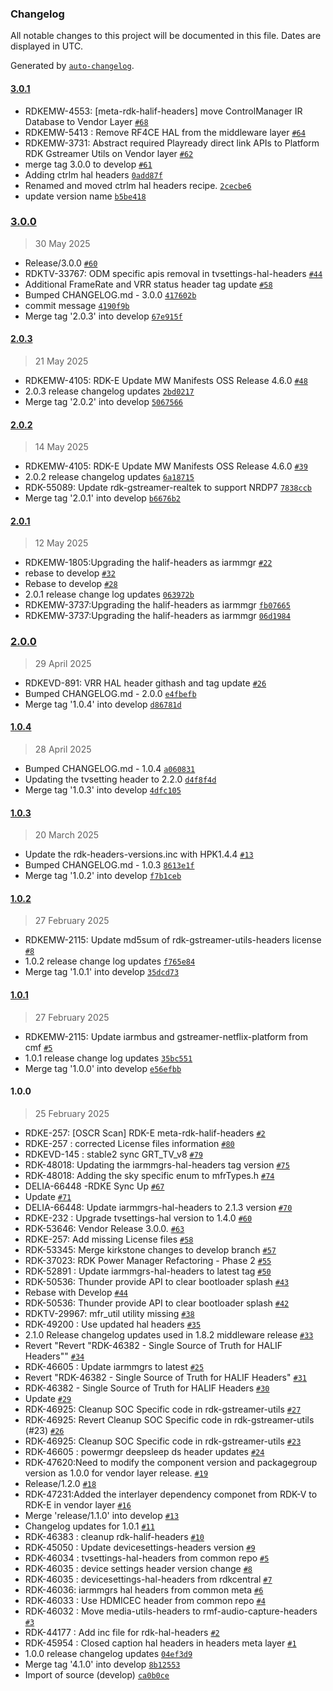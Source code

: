 ### Changelog

All notable changes to this project will be documented in this file. Dates are displayed in UTC.

Generated by [`auto-changelog`](https://github.com/CookPete/auto-changelog).

#### [3.0.1](https://github.com/rdkcentral/meta-rdk-halif-headers/compare/3.0.0...3.0.1)

- RDKEMW-4553: [meta-rdk-halif-headers] move ControlManager IR Database to Vendor Layer [`#68`](https://github.com/rdkcentral/meta-rdk-halif-headers/pull/68)
- RDKEMW-5413 : Remove RF4CE HAL from the middleware layer [`#64`](https://github.com/rdkcentral/meta-rdk-halif-headers/pull/64)
- RDKEMW-3731: Abstract required Playready direct link APIs to Platform RDK Gstreamer Utils on Vendor layer [`#62`](https://github.com/rdkcentral/meta-rdk-halif-headers/pull/62)
- merge tag 3.0.0 to develop  [`#61`](https://github.com/rdkcentral/meta-rdk-halif-headers/pull/61)
- Adding ctrlm hal headers [`0add87f`](https://github.com/rdkcentral/meta-rdk-halif-headers/commit/0add87f76958ae042d00d446a289d99c13364079)
- Renamed and moved ctrlm hal headers recipe. [`2cecbe6`](https://github.com/rdkcentral/meta-rdk-halif-headers/commit/2cecbe6404317adbcf9ee70cae9da3b2950efea6)
- update version name [`b5be418`](https://github.com/rdkcentral/meta-rdk-halif-headers/commit/b5be4188e32c85c79d9e8c388620af2598513063)

### [3.0.0](https://github.com/rdkcentral/meta-rdk-halif-headers/compare/2.0.3...3.0.0)

> 30 May 2025

- Release/3.0.0 [`#60`](https://github.com/rdkcentral/meta-rdk-halif-headers/pull/60)
- RDKTV-33767: ODM specific apis removal in tvsettings-hal-headers [`#44`](https://github.com/rdkcentral/meta-rdk-halif-headers/pull/44)
- Additional FrameRate and VRR status header tag update [`#58`](https://github.com/rdkcentral/meta-rdk-halif-headers/pull/58)
- Bumped CHANGELOG.md - 3.0.0 [`417602b`](https://github.com/rdkcentral/meta-rdk-halif-headers/commit/417602b52866e2afe3bb5ccd3934cdc140794855)
- commit message [`4190f9b`](https://github.com/rdkcentral/meta-rdk-halif-headers/commit/4190f9b575a6a91a8e7621438f3adac2eaacdc0c)
- Merge tag '2.0.3' into develop [`67e915f`](https://github.com/rdkcentral/meta-rdk-halif-headers/commit/67e915f61368da6ef3405f91409d1fdc9133bb28)

#### [2.0.3](https://github.com/rdkcentral/meta-rdk-halif-headers/compare/2.0.2...2.0.3)

> 21 May 2025

- RDKEMW-4105: RDK-E Update MW Manifests OSS Release 4.6.0 [`#48`](https://github.com/rdkcentral/meta-rdk-halif-headers/pull/48)
- 2.0.3 release changelog updates [`2bd0217`](https://github.com/rdkcentral/meta-rdk-halif-headers/commit/2bd0217fb6a66cdb407d421f13f610deebf84820)
- Merge tag '2.0.2' into develop [`5067566`](https://github.com/rdkcentral/meta-rdk-halif-headers/commit/5067566a139714b0dbab1d59366c194da358678f)

#### [2.0.2](https://github.com/rdkcentral/meta-rdk-halif-headers/compare/2.0.1...2.0.2)

> 14 May 2025

- RDKEMW-4105: RDK-E Update MW Manifests OSS Release 4.6.0 [`#39`](https://github.com/rdkcentral/meta-rdk-halif-headers/pull/39)
- 2.0.2 release changelog updates [`6a18715`](https://github.com/rdkcentral/meta-rdk-halif-headers/commit/6a1871548e0c179db84c9d909151c8c37182346c)
- RDK-55089: Update rdk-gstreamer-realtek to support NRDP7 [`7838ccb`](https://github.com/rdkcentral/meta-rdk-halif-headers/commit/7838ccbdcbc28d1917c8e7b3c1d0f6fbb37d5b6d)
- Merge tag '2.0.1' into develop [`b6676b2`](https://github.com/rdkcentral/meta-rdk-halif-headers/commit/b6676b203509ebf230d1773c18c82ca930ca3bee)

#### [2.0.1](https://github.com/rdkcentral/meta-rdk-halif-headers/compare/2.0.0...2.0.1)

> 12 May 2025

- RDKEMW-1805:Upgrading the halif-headers as iarmmgr [`#22`](https://github.com/rdkcentral/meta-rdk-halif-headers/pull/22)
- rebase to develop [`#32`](https://github.com/rdkcentral/meta-rdk-halif-headers/pull/32)
- Rebase to develop [`#28`](https://github.com/rdkcentral/meta-rdk-halif-headers/pull/28)
- 2.0.1 release change log updates [`063972b`](https://github.com/rdkcentral/meta-rdk-halif-headers/commit/063972b45d36dfba851d9f0c4be01535c53ae533)
- RDKEMW-3737:Upgrading the halif-headers as iarmmgr [`fb07665`](https://github.com/rdkcentral/meta-rdk-halif-headers/commit/fb076657edd31a9564aa290c8d70284804f59fec)
- RDKEMW-3737:Upgrading the halif-headers as iarmmgr [`06d1984`](https://github.com/rdkcentral/meta-rdk-halif-headers/commit/06d198423fd818eceb327af382dbc41f65630778)

### [2.0.0](https://github.com/rdkcentral/meta-rdk-halif-headers/compare/1.0.4...2.0.0)

> 29 April 2025

- RDKEVD-891: VRR HAL header githash and tag update [`#26`](https://github.com/rdkcentral/meta-rdk-halif-headers/pull/26)
- Bumped CHANGELOG.md - 2.0.0 [`e4fbefb`](https://github.com/rdkcentral/meta-rdk-halif-headers/commit/e4fbefb54797ca3ed275f5216f42a273a0469cc3)
- Merge tag '1.0.4' into develop [`d86781d`](https://github.com/rdkcentral/meta-rdk-halif-headers/commit/d86781d1f38c0c7184ab42310de69ce2429ae5c7)

#### [1.0.4](https://github.com/rdkcentral/meta-rdk-halif-headers/compare/1.0.3...1.0.4)

> 28 April 2025

- Bumped CHANGELOG.md - 1.0.4 [`a060831`](https://github.com/rdkcentral/meta-rdk-halif-headers/commit/a06083195fd1679c3b0bbbdc6edf9b1135057c00)
- Updating the tvsetting header to 2.2.0 [`d4f8f4d`](https://github.com/rdkcentral/meta-rdk-halif-headers/commit/d4f8f4dc4b5552bd2cf022db8b9e10b1839b1d17)
- Merge tag '1.0.3' into develop [`4dfc105`](https://github.com/rdkcentral/meta-rdk-halif-headers/commit/4dfc105efc09b897e2e54905c88ffc61106650b4)

#### [1.0.3](https://github.com/rdkcentral/meta-rdk-halif-headers/compare/1.0.2...1.0.3)

> 20 March 2025

- Update the rdk-headers-versions.inc with HPK1.4.4 [`#13`](https://github.com/rdkcentral/meta-rdk-halif-headers/pull/13)
- Bumped CHANGELOG.md - 1.0.3 [`8613e1f`](https://github.com/rdkcentral/meta-rdk-halif-headers/commit/8613e1f60aec8a1ccb95a422783a21d2902c71c9)
- Merge tag '1.0.2' into develop [`f7b1ceb`](https://github.com/rdkcentral/meta-rdk-halif-headers/commit/f7b1ceb90fc0d39af80604556334bcd036c5f828)

#### [1.0.2](https://github.com/rdkcentral/meta-rdk-halif-headers/compare/1.0.1...1.0.2)

> 27 February 2025

- RDKEMW-2115: Update md5sum of rdk-gstreamer-utils-headers license [`#8`](https://github.com/rdkcentral/meta-rdk-halif-headers/pull/8)
- 1.0.2 release change log updates [`f765e84`](https://github.com/rdkcentral/meta-rdk-halif-headers/commit/f765e84b4195888eca2318dddd3deb49b594be88)
- Merge tag '1.0.1' into develop [`35dcd73`](https://github.com/rdkcentral/meta-rdk-halif-headers/commit/35dcd738534f74f574139be8442bea5c00f4dbd4)

#### [1.0.1](https://github.com/rdkcentral/meta-rdk-halif-headers/compare/1.0.0...1.0.1)

> 27 February 2025

- RDKEMW-2115: Update iarmbus and gstreamer-netflix-platform from cmf [`#5`](https://github.com/rdkcentral/meta-rdk-halif-headers/pull/5)
- 1.0.1 release change log updates [`35bc551`](https://github.com/rdkcentral/meta-rdk-halif-headers/commit/35bc551aaf4d16e32bbd3c1c276592f81dded2c7)
- Merge tag '1.0.0' into develop [`e56efbb`](https://github.com/rdkcentral/meta-rdk-halif-headers/commit/e56efbbc71dbf040452fa1f90e22f50e14ac2152)

#### 1.0.0

> 25 February 2025

- RDKE-257: [OSCR Scan] RDK-E meta-rdk-halif-headers [`#2`](https://github.com/rdkcentral/meta-rdk-halif-headers/pull/2)
- RDKE-257 : corrected License files information [`#80`](https://github.com/rdkcentral/meta-rdk-halif-headers/pull/80)
- RDKEVD-145 : stable2 sync GRT_TV_v8 [`#79`](https://github.com/rdkcentral/meta-rdk-halif-headers/pull/79)
- RDK-48018: Updating the iarmmgrs-hal-headers tag version [`#75`](https://github.com/rdkcentral/meta-rdk-halif-headers/pull/75)
- RDK-48018: Adding the sky specific enum to mfrTypes.h [`#74`](https://github.com/rdkcentral/meta-rdk-halif-headers/pull/74)
- DELIA-66448 -RDKE Sync Up [`#67`](https://github.com/rdkcentral/meta-rdk-halif-headers/pull/67)
- Update [`#71`](https://github.com/rdkcentral/meta-rdk-halif-headers/pull/71)
- DELIA-66448: Update iarmmgrs-hal-headers to 2.1.3 version [`#70`](https://github.com/rdkcentral/meta-rdk-halif-headers/pull/70)
- RDKE-232 : Upgrade tvsettings-hal version to 1.4.0 [`#60`](https://github.com/rdkcentral/meta-rdk-halif-headers/pull/60)
- RDK-53646: Vendor Release 3.0.0. [`#63`](https://github.com/rdkcentral/meta-rdk-halif-headers/pull/63)
- RDKE-257: Add missing License files [`#58`](https://github.com/rdkcentral/meta-rdk-halif-headers/pull/58)
- RDK-53345: Merge kirkstone changes to develop branch [`#57`](https://github.com/rdkcentral/meta-rdk-halif-headers/pull/57)
- RDK-37023: RDK Power Manager Refactoring - Phase 2 [`#55`](https://github.com/rdkcentral/meta-rdk-halif-headers/pull/55)
- RDK-52891 : Update iarmmgrs-hal-headers to latest tag [`#50`](https://github.com/rdkcentral/meta-rdk-halif-headers/pull/50)
- RDK-50536: Thunder provide API to clear bootloader splash [`#43`](https://github.com/rdkcentral/meta-rdk-halif-headers/pull/43)
- Rebase with Develop [`#44`](https://github.com/rdkcentral/meta-rdk-halif-headers/pull/44)
- RDK-50536: Thunder provide API to clear bootloader splash [`#42`](https://github.com/rdkcentral/meta-rdk-halif-headers/pull/42)
- RDKTV-29967: mfr_util utility missing [`#38`](https://github.com/rdkcentral/meta-rdk-halif-headers/pull/38)
- RDK-49200 : Use updated hal headers [`#35`](https://github.com/rdkcentral/meta-rdk-halif-headers/pull/35)
- 2.1.0 Release changelog updates used in 1.8.2 middleware release [`#33`](https://github.com/rdkcentral/meta-rdk-halif-headers/pull/33)
- Revert "Revert "RDK-46382 - Single Source of Truth for HALIF Headers"" [`#34`](https://github.com/rdkcentral/meta-rdk-halif-headers/pull/34)
- RDK-46605 : Update iarmmgrs to latest [`#25`](https://github.com/rdkcentral/meta-rdk-halif-headers/pull/25)
- Revert "RDK-46382 - Single Source of Truth for HALIF Headers" [`#31`](https://github.com/rdkcentral/meta-rdk-halif-headers/pull/31)
- RDK-46382 - Single Source of Truth for HALIF Headers [`#30`](https://github.com/rdkcentral/meta-rdk-halif-headers/pull/30)
- Update [`#29`](https://github.com/rdkcentral/meta-rdk-halif-headers/pull/29)
- RDK-46925: Cleanup SOC Specific code in rdk-gstreamer-utils [`#27`](https://github.com/rdkcentral/meta-rdk-halif-headers/pull/27)
- RDK-46925: Revert Cleanup SOC Specific code in rdk-gstreamer-utils (#23) [`#26`](https://github.com/rdkcentral/meta-rdk-halif-headers/pull/26)
- RDK-46925: Cleanup SOC Specific code in rdk-gstreamer-utils [`#23`](https://github.com/rdkcentral/meta-rdk-halif-headers/pull/23)
- RDK-46605 : powermgr deepsleep ds header updates [`#24`](https://github.com/rdkcentral/meta-rdk-halif-headers/pull/24)
- RDK-47620:Need to modify the component version and packagegroup version as 1.0.0 for vendor layer release. [`#19`](https://github.com/rdkcentral/meta-rdk-halif-headers/pull/19)
- Release/1.2.0 [`#18`](https://github.com/rdkcentral/meta-rdk-halif-headers/pull/18)
- RDK-47231:Added the interlayer dependency componet from RDK-V to RDK-E in vendor layer [`#16`](https://github.com/rdkcentral/meta-rdk-halif-headers/pull/16)
- Merge 'release/1.1.0' into develop [`#13`](https://github.com/rdkcentral/meta-rdk-halif-headers/pull/13)
- Changelog updates for 1.0.1 [`#11`](https://github.com/rdkcentral/meta-rdk-halif-headers/pull/11)
- RDK-46383 : cleanup rdk-halif-headers [`#10`](https://github.com/rdkcentral/meta-rdk-halif-headers/pull/10)
- RDK-45050 : Update devicesettings-headers version [`#9`](https://github.com/rdkcentral/meta-rdk-halif-headers/pull/9)
- RDK-46034 : tvsettings-hal-headers from common repo [`#5`](https://github.com/rdkcentral/meta-rdk-halif-headers/pull/5)
- RDK-46035 : device settings header version change [`#8`](https://github.com/rdkcentral/meta-rdk-halif-headers/pull/8)
- RDK-46035 : devicesettings-hal-headers from rdkcentral [`#7`](https://github.com/rdkcentral/meta-rdk-halif-headers/pull/7)
- RDK-46036: iarmmgrs hal headers from common meta [`#6`](https://github.com/rdkcentral/meta-rdk-halif-headers/pull/6)
- RDK-46033 : Use HDMICEC header from common repo [`#4`](https://github.com/rdkcentral/meta-rdk-halif-headers/pull/4)
- RDK-46032 : Move media-utils-headers to rmf-audio-capture-headers [`#3`](https://github.com/rdkcentral/meta-rdk-halif-headers/pull/3)
- RDK-44177 : Add inc file for rdk-hal-headers [`#2`](https://github.com/rdkcentral/meta-rdk-halif-headers/pull/2)
- RDK-45954 : Closed caption hal headers in headers meta layer [`#1`](https://github.com/rdkcentral/meta-rdk-halif-headers/pull/1)
- 1.0.0 release changelog updates [`04ef3d9`](https://github.com/rdkcentral/meta-rdk-halif-headers/commit/04ef3d91c77a77d11be838a520d4f5842f0f6356)
- Merge tag '4.1.0' into develop [`8b12553`](https://github.com/rdkcentral/meta-rdk-halif-headers/commit/8b125533403b0fe63a756d0a46075c27a9f0b319)
- Import of source (develop) [`ca0b0ce`](https://github.com/rdkcentral/meta-rdk-halif-headers/commit/ca0b0ce6310b03478ca43f705909c5321c75a239)
